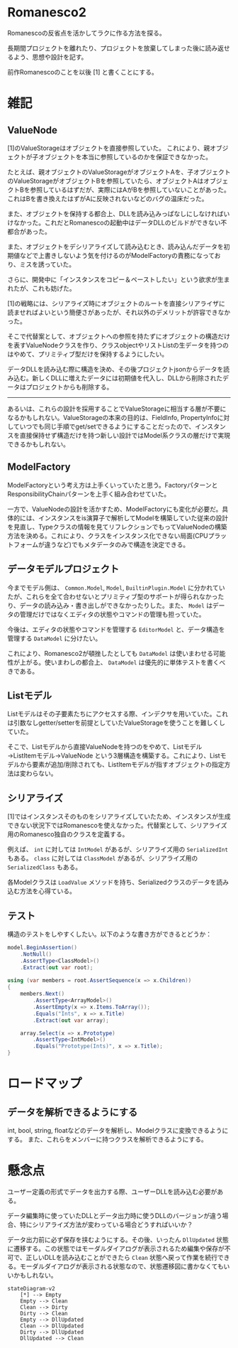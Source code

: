 
# Romanesco2

Romanescoの反省点を活かしてラクに作る方法を探る。

長期間プロジェクトを離れたり、プロジェクトを放棄してしまった後に読み返せるよう、思想や設計を記す。

前作Romanescoのことを以後 [1] と書くことにする。

# 雑記

## ValueNode

[1]のValueStorageはオブジェクトを直接参照していた。
これにより、親オブジェクトが子オブジェクトを本当に参照しているのかを保証できなかった。

たとえば、親オブジェクトのValueStorageがオブジェクトAを、子オブジェクトのValueStorageがオブジェクトBを参照していたら、オブジェクトAはオブジェクトBを参照しているはずだが、実際にはAがBを参照していないことがあった。これはBを書き換えたはずがAに反映されないなどのバグの温床だった。

また、オブジェクトを保持する都合上、DLLを読み込みっぱなしにしなければいけなかった。これだとRomanescoの起動中はデータDLLのビルドができない不都合があった。

また、オブジェクトをデシリアライズして読み込むとき、読み込んだデータを初期値などで上書きしないよう気を付けるのがModelFactoryの責務になっており、ミスを誘っていた。

さらに、開発中に「インスタンスをコピー＆ペーストしたい」という欲求が生まれたが、これも妨げた。

[1]の戦略には、シリアライズ時にオブジェクトのルートを直接シリアライザに読ませればよいという簡便さがあったが、それ以外のデメリットが許容できなかった。

そこで代替案として、オブジェクトへの参照を持たずにオブジェクトの構造だけを表すValueNodeクラスを作り、クラスobjectやリストList<object>の生データを持つのはやめて、プリミティブ型だけを保持するようにしたい。

データDLLを読み込む際に構造を決め、その後プロジェクトjsonからデータを読み込む。新しくDLLに増えたデータには初期値を代入し、DLLから削除されたデータはプロジェクトからも削除する。

---

あるいは、これらの設計を採用することでValueStorageに相当する層が不要になるかもしれない。ValueStorageの本来の目的は、FieldInfo, PropertyInfoに対していつでも同じ手順でget/setできるようにすることだったので、インスタンスを直接保持せず構造だけを持つ新しい設計ではModel系クラスの層だけで実現できるかもしれない。

## ModelFactory

ModelFactoryという考え方は上手くいっていたと思う。FactoryパターンとResponsibilityChainパターンを上手く組み合わせていた。

一方で、ValueNodeの設計を活かすため、ModelFactoryにも変化が必要だ。具体的には、インスタンスをis演算子で解析してModelを構築していた従来の設計を見直し、Typeクラスの情報を見てリフレクションでもってValueNodeの構築方法を決める。これにより、クラスをインスタンス化できない局面(CPUプラットフォームが違うなど)でもメタデータのみで構造を決定できる。

## データモデルプロジェクト

今までモデル側は、 `Common.Model`, `Model`, `BuiltinPlugin.Model` に分かれていたが、これらを全て合わせないとプリミティブ型のサポートが得られなかったり、データの読み込み・書き出しができなかったりした。また、 `Model` はデータの管理だけではなくエディタの状態やコマンドの管理も担っていた。

今後は、エディタの状態やコマンドを管理する `EditorModel` と、データ構造を管理する `DataModel` に分けたい。

これにより、Romanesco2が頓挫したとしても `DataModel` は使いまわせる可能性が上がる。使いまわしの都合上、 `DataModel` は優先的に単体テストを書くべきである。

## Listモデル

Listモデルはその子要素たちにアクセスする際、インデクサを用いていた。これは引数なしgetter/setterを前提としていたValueStorageを使うことを難しくしていた。

そこで、Listモデルから直接ValueNodeを持つのをやめて、Listモデル→ListItemモデル→ValueNode という3層構造を構築する。これにより、Listモデルから要素が追加/削除されても、ListItemモデルが指すオブジェクトの指定方法は変わらない。

## シリアライズ

[1]ではインスタンスそのものをシリアライズしていたため、インスタンスが生成できない状況下ではRomanescoを使えなかった。代替案として、シリアライズ用のRomanesco独自のクラスを定義する。

例えば、 `int` に対しては `IntModel` があるが、シリアライズ用の `SerializedInt` もある。
`class` に対しては `ClassModel` があるが、シリアライズ用の `SerializedClass` もある。

各Modelクラスは `LoadValue` メソッドを持ち、Serializedクラスのデータを読み込む方法を心得ている。

## テスト

構造のテストをしやすくしたい。以下のような書き方ができるとどうか：

```csharp
model.BeginAssertion()
    .NotNull()
    .AssertType<ClassModel>()
    .Extract(out var root);
    
using (var members = root.AssertSequence(x => x.Children))
{
    members.Next()
        .AssertType<ArrayModel>()
        .AssertEmpty(x => x.Items.ToArray());
        .Equals("Ints", x => x.Title)
        .Extract(out var array);

    array.Select(x => x.Prototype)
        .AssertType<IntModel>()
        .Equals("Prototype(Ints)", x => x.Title);
}
```

# ロードマップ

## データを解析できるようにする

int, bool, string, floatなどのデータを解析し、Modelクラスに変換できるようにする。
また、これらをメンバーに持つクラスを解析できるようにする。

# 懸念点

ユーザー定義の形式でデータを出力する際、ユーザーDLLを読み込む必要がある。

データ編集時に使っていたDLLとデータ出力時に使うDLLのバージョンが違う場合、特にシリアライズ方法が変わっている場合どうすればいいか？

データ出力前に必ず保存を挟むようにする。その後、いったん `DllUpdated` 状態に遷移する。この状態ではモーダルダイアログが表示されるため編集や保存が不可で、正しいDLLを読み込むことができたら `Clean` 状態へ戻って作業を続行できる。モーダルダイアログが表示される状態なので、状態遷移図に書かなくてもいいかもしれない。

```mermaid
stateDiagram-v2
    [*] --> Empty
    Empty --> Clean
    Clean --> Dirty
    Dirty --> Clean
    Empty --> DllUpdated
    Clean --> DllUpdated
    Dirty --> DllUpdated
    DllUpdated --> Clean
```